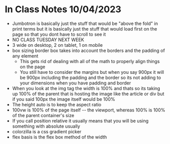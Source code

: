 # In Class Notes 10/04/2023

- Jumbotron is basically just the stuff that would be "above the fold" in print terms but it is basically just the stuff that would load first on the page so that you dont have to scroll to see it 
- NO CLASS TUESDAY NEXT WEEK 
- 3 wide on desktop, 2 on tablet, 1 on mobile
- box sizing border box takes into account the borders and the padding of any element 
    - This gets rid of dealing with all of the math to properly align things on the page 
    - You still have to consider the margins but when you say 900px it will be 900px including the padding and the border so its not adding to your dimensions when you have padding and border
- When you look at the img tag the width is 100% and thats so its taking up 100% of the parent that is hosting the image like the article or div but if you said 100px the image itself would be 100%
- The height auto is to keep the aspect ratio
- 100vw is 100% of the page itself -- the viewport, whereas 100% is 100% of the parent container's size
- If you call position relative it usually means that you will be using something with absolute usually
- colorzilla is a css gradient picker
- flex basis is the flex box method of the width